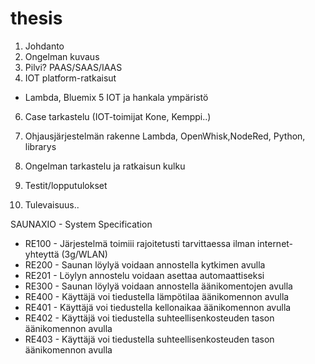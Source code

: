 # thesis


1. Johdanto
2. Ongelman kuvaus
3. Pilvi? PAAS/SAAS/IAAS
4. IOT platform-ratkaisut
* Lambda,  Bluemix
5 IOT ja hankala ympäristö
6. Case tarkastelu (IOT-toimijat Kone, Kemppi..)
7. Ohjausjärjestelmän rakenne 
Lambda, OpenWhisk,NodeRed, Python, librarys

8. Ongelman tarkastelu ja ratkaisun kulku
9. Testit/lopputulokset
10. Tulevaisuus..


SAUNAXIO - System Specification


* RE100 - Järjestelmä toimiii rajoitetusti tarvittaessa ilman internet-yhteyttä (3g/WLAN)
* RE200 - Saunan löylyä voidaan annostella kytkimen avulla
* RE201 - Löylyn annostelu voidaan asettaa automaattiseksi
* RE300 - Saunan löylyä voidaan annostella äänikomentojen avulla
* RE400 - Käyttäjä voi tiedustella lämpötilaa äänikomennon avulla
* RE401 - Käyttäjä voi tiedustella kellonaikaa äänikomennon avulla
* RE402 - Käyttäjä voi tiedustella suhteellisenkosteuden tason äänikomennon avulla
* RE403 - Käyttäjä voi tiedustella suhteellisenkosteuden tason äänikomennon avulla
